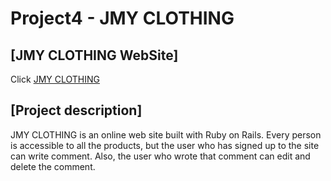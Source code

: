 # Project4 - JMY CLOTHING

## [JMY CLOTHING WebSite]
Click <a href=https://jmy-clothing.herokuapp.com>JMY CLOTHING</a>

## [Project description]

JMY CLOTHING is an online web site built with Ruby on Rails. Every person is accessible to all the products, but the user who has signed up to the site can write comment. Also, the user who wrote that comment can edit and delete the comment.
